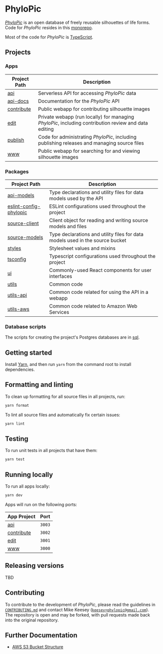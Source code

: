 # PhyloPic

_[PhyloPic](https://www.phylopic.org)_ is an open database of freely reusable silhouettes of life forms. Code for _PhyloPic_ resides in this [monorepo](https://turborepo.org/docs).

Most of the code for _PhyloPic_ is [TypeScript](https://www.typescriptlang.org/).

## Projects

### Apps

| Project Path                    | Description                                                                                          |
| ------------------------------- | ---------------------------------------------------------------------------------------------------- |
| [api](./apps/api)               | Serverless API for accessing _PhyloPic_ data                                                         |
| [api-docs](./apps/api-docs)     | Documentation for the _PhyloPic_ API                                                                 |
| [contribute](./apps/contribute) | Public webapp for contributing silhouette images                                                     |
| [edit](./apps/edit)             | Private webapp (run locally) for managing _PhyloPic_, including contribution review and data editing |
| [publish](./apps/publish)       | Code for administrating _PhyloPic_, including publishing releases and managing source files          |
| [www](./apps/www)               | Public webapp for searching for and viewing silhouette images                                        |

### Packages

| Project Path                                                | Description                                                                   |
| ----------------------------------------------------------- | ----------------------------------------------------------------------------- |
| [api-models](./packages/api-models)                         | Type declarations and utility files for data models used by the API           |
| [eslint-config-phylopic](./packages/eslint-config-phylopic) | ESLint configurations used throughout the project                             |
| [source-client](./packages/source-client)                   | Client object for reading and writing source models and files                 |
| [source-models](./packages/source-models)                   | Type declarations and utility files for data models used in the source bucket |
| [styles](./packages/styles)                                 | Stylesheet values and mixins                                                  |
| [tsconfig](./packages/tsconfig)                             | Typescript configurations used throughout the project                         |
| [ui](./packages/ui)                                         | Commonly-used React components for user interfaces                            |
| [utils](./packages/utils)                                   | Common code                                                                   |
| [utils-api](./packages/utils-api)                           | Common code related for using the API in a webapp                             |
| [utils-aws](./packages/utils-aws)                           | Common code related to Amazon Web Services                                    |

### Database scripts

The scripts for creating the project's Postgres databases are in [sql](./sql).

## Getting started

Install [Yarn](https://classic.yarnpkg.com/), and then run `yarn` from the command root to install dependencies.

## Formatting and linting

To clean up formatting for all source files in all projects, run:

```sh
yarn format
```

To lint all source files and automatically fix certain issues:

```sh
yarn lint
```

## Testing

To run unit tests in all projects that have them:

```sh
yarn test
```

## Running locally

To run all apps locally:

```sh
yarn dev
```

Apps will run on the following ports:

| App Project                     | Port   |
| ------------------------------- | ------ |
| [api](./apps/api)               | `3003` |
| [contribute](./apps/contribute) | `3002` |
| [edit](./apps/edit)             | `3001` |
| [www](./apps/www)               | `3000` |

## Releasing versions

TBD

## Contributing

To contribute to the development of _PhyloPic_, please read the guidelines in [`CONTRIBUTING.md`](./CONTRIBUTING.md) and contact Mike Keesey ([`keesey+phylopic@gmail.com`](mailto:keesey+phylopic@gmail.com)). The repository is open and may be forked, with pull requests made back into the original repository.

## Further Documentation

-   [AWS S3 Bucket Structure](./S3.md)
